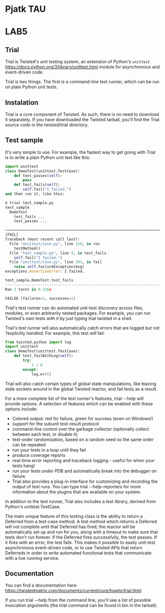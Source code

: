 # Pjatk TAU

# LAB5

## Trial
Trial is Twisted's unit testing system, an extension of Python's `unittest` https://docs.python.org/3/library/unittest.html module for asynchronous and event-driven code.

Trial is two things. The first is a command-line test runner, which can be run on plain Python unit tests.

## Instalation
Trial is a core component of Twisted. As such, there is no need to download it separately. If you have downloaded the Twisted tarball, you'll find the Trial source code in the twisted/trial directory.

## Test sample
It's very simple to use. For example, the fastest way to get going with Trial is to write a plain Python unit test like this:
```python
import unittest
class DemoTest(unittest.TestCase):
    def test_passes(self):
        pass
    def test_fails(self):
        self.fail("I failed.")
and then run it, like this:

$ trial test_sample.py 
test_sample
  DemoTest
    test_fails ...                                                       [FAIL]
    test_passes ...                                                        [OK]

===============================================================================
[FAIL]
Traceback (most recent call last):
  File "unittest/case.py", line 318, in run
    testMethod()
  File "test_sample.py", line 9, in test_fails
    self.fail("I failed.")
  File "unittest/case.py", line 393, in fail
    raise self.failureException(msg)
exceptions.AssertionError: I failed.

test_sample.DemoTest.test_fails
-------------------------------------------------------------------------------
Ran 2 tests in 0.316s

FAILED (failures=1, successes=1)
```

Trial's test runner can do automated unit-test discovery across files, modules, or even arbitrarily nested packages. For example, you can run Twisted's own tests with it by just typing trial twisted in a shell.

Trial's test runner will also automatically catch errors that are logged but not ?explicitly handled. For example, this test will fail:
``` python
from twisted.python import log
import unittest
class DemoTest(unittest.TestCase):
    def test_failWithLog(self):
        try:
            1 / 0
        except:
            log.err()
```
Trial will also catch certain types of global state manipulations, like leaving stale sockets around in the global Twisted reactor, and fail tests as a result.

For a more complete list of the test runner's features, trial --help will provide options. A selection of features which can be enabled with these options include:

- Colored output: red for failure, green for success (even on Windows!)
- support for the subunit test-result protocol
- command-line control over the garbage collector (optionally collect between each test, or disable it)
- test-order randomization, based on a random seed so the same order can be repeated
- run your tests in a loop until they fail
- produce coverage reports
- real-time error reporting and traceback logging - useful for when your tests hang!
- run your tests under PDB and automatically break into the debugger on failure
- Trial also provides a plug-in interface for customizing and recording the output of test runs. You can type trial --help-reporters for more information about the plugins that are available on your system.

In addition to the test runner, Trial also includes a test library, derived from Python's unittest.TestCase.

The main unique feature of this testing class is the ability to return a Deferred from a test-case method. A test method which returns a Deferred will not complete until that Deferred has fired; the reactor will be automatically set up and run for you, along with a timeout to make sure that tests don't run forever. If the Deferred fires successfully, the test passes. If it fires with an error, the test fails. This makes it possible to easily unit-test asynchronous event-driven code, or to use Twisted APIs that return Deferreds in order to write automated functional tests that communicate with a live running service.


## Documentation
You can find a documentation here: https://twistedmatrix.com/documents/current/core/howto/trial.html

If you run trial --help from the command line, you'll see a list of possible invocation arguments (the trial command can be found in bin in the tarball).
